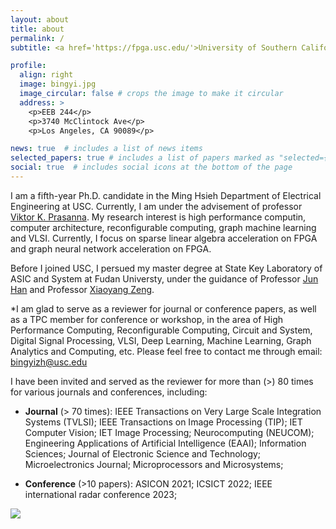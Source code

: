 ```yaml
---
layout: about
title: about
permalink: /
subtitle: <a href='https://fpga.usc.edu/'>University of Southern California, FPGA/PARALLEL COMPUTING LAB</a>

profile:
  align: right
  image: bingyi.jpg
  image_circular: false # crops the image to make it circular
  address: >
    <p>EEB 244</p>
    <p>3740 McClintock Ave</p>
    <p>Los Angeles, CA 90089</p>

news: true  # includes a list of news items
selected_papers: true # includes a list of papers marked as "selected={true}"
social: true  # includes social icons at the bottom of the page
---
```





I am a fifth-year Ph.D. candidate in the Ming Hsieh Department of Electrical Engineering at USC. Currently, I am under the advisement of professor [Viktor K. Prasanna](https://sites.usc.edu/prasanna/). My research interest is high performance computin, computer architecture, reconfigurable computing, graph machine learning and VLSI. Currently, I focus on sparse linear algebra acceleration on FPGA and graph neural network acceleration on FPGA.

Before I joined USC, I persued my master degree at State Key Laboratory of ASIC and System at Fudan Universty, under the guidance of Professor [Jun Han](https://sme.fudan.edu.cn/5f/da/c31145a352218/page.htm) and Professor [Xiaoyang Zeng](https://sme.fudan.edu.cn/60/76/c31158a352374/page.htm).

*I am glad to serve as a reviewer for journal or conference papers, as well as a TPC member for conference or workshop, in the area of High Performance Computing, Reconfigurable Computing, Circuit and System, Digital Signal Processing, VLSI, Deep Learning, Machine Learning, Graph Analytics and Computing, etc. Please feel free to contact me through email: bingyizh@usc.edu

I have been invited and served as the reviewer for more than (>) 80 times for various journals and conferences, including: 

- **Journal** (> 70 times):  IEEE Transactions on Very Large Scale Integration Systems (TVLSI); IEEE Transactions on Image Processing (TIP); IET Computer Vision; IET Image Processing; Neurocomputing (NEUCOM); Engineering Applications of Artificial Intelligence (EAAI); Information Sciences;  Journal of Electronic Science and Technology; Microelectronics Journal; Microprocessors and Microsystems; 

- **Conference** (>10 papers): ASICON 2021; ICSICT 2022; IEEE international radar conference 2023;





<a href="https://clustrmaps.com/site/1bu9v"  title="Visit tracker"><img src="//www.clustrmaps.com/map_v2.png?d=LhtyjuZxtABtH6YrEna8s5JIwSktaYeqHFO-ndnB2h4&cl=ffffff" /></a>


